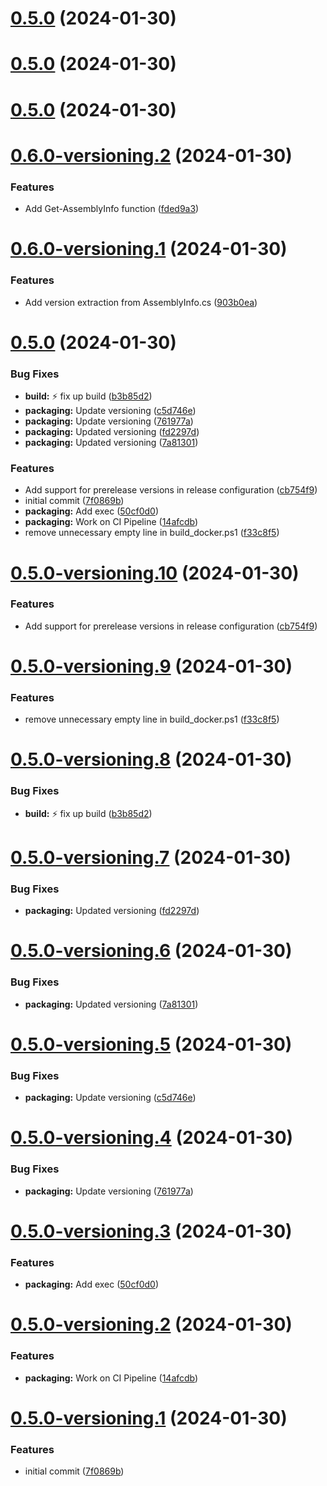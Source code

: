 # [0.5.0](https://github.com/SenexCrenshaw/StreamMaster/compare/v0.4.0...v0.5.0) (2024-01-30)

# [0.5.0](https://github.com/SenexCrenshaw/StreamMaster/compare/v0.4.0...v0.5.0) (2024-01-30)

# [0.5.0](https://github.com/SenexCrenshaw/StreamMaster/compare/v0.4.0...v0.5.0) (2024-01-30)

# [0.6.0-versioning.2](https://github.com/SenexCrenshaw/StreamMaster/compare/v0.6.0-versioning.1...v0.6.0-versioning.2) (2024-01-30)


### Features

* Add Get-AssemblyInfo function ([fded9a3](https://github.com/SenexCrenshaw/StreamMaster/commit/fded9a3b5cecafc049e88abed620d0e3320b6b98))

# [0.6.0-versioning.1](https://github.com/SenexCrenshaw/StreamMaster/compare/v0.5.0...v0.6.0-versioning.1) (2024-01-30)


### Features

* Add version extraction from AssemblyInfo.cs ([903b0ea](https://github.com/SenexCrenshaw/StreamMaster/commit/903b0eac9f30b0a0e86902d6d402bef2abe9b90f))

# [0.5.0](https://github.com/SenexCrenshaw/StreamMaster/compare/v0.4.0...v0.5.0) (2024-01-30)


### Bug Fixes

* **build:** :zap: fix up build ([b3b85d2](https://github.com/SenexCrenshaw/StreamMaster/commit/b3b85d2efd2ea46c83d0ec2938f1c16d4ff58b05))
* **packaging:** Update versioning ([c5d746e](https://github.com/SenexCrenshaw/StreamMaster/commit/c5d746ee6a18df2d3ae099b81834673690ba4d77))
* **packaging:** Update versioning ([761977a](https://github.com/SenexCrenshaw/StreamMaster/commit/761977a101f24d92574476a70027a0dc6396aeac))
* **packaging:** Updated versioning ([fd2297d](https://github.com/SenexCrenshaw/StreamMaster/commit/fd2297d3b077e67608c72577f26c50ee01bff314))
* **packaging:** Updated versioning ([7a81301](https://github.com/SenexCrenshaw/StreamMaster/commit/7a81301d411c863350b6c282e787ba61c458af0a))


### Features

* Add support for prerelease versions in release configuration ([cb754f9](https://github.com/SenexCrenshaw/StreamMaster/commit/cb754f91db5234d7ac944405416c34e54c21e370))
* initial commit ([7f0869b](https://github.com/SenexCrenshaw/StreamMaster/commit/7f0869b3357cf181b53c25d9a5868ca252ed170f))
* **packaging:** Add exec ([50cf0d0](https://github.com/SenexCrenshaw/StreamMaster/commit/50cf0d0e78f8b886fc707f885f37dcc94d96ee19))
* **packaging:** Work on CI Pipeline ([14afcdb](https://github.com/SenexCrenshaw/StreamMaster/commit/14afcdb2b89cc86767ed3206644c30731414158f))
* remove unnecessary empty line in build_docker.ps1 ([f33c8f5](https://github.com/SenexCrenshaw/StreamMaster/commit/f33c8f5e1d1001200c47ffe7bfdb19314e597f80))

# [0.5.0-versioning.10](https://github.com/SenexCrenshaw/StreamMaster/compare/v0.5.0-versioning.9...v0.5.0-versioning.10) (2024-01-30)


### Features

* Add support for prerelease versions in release configuration ([cb754f9](https://github.com/SenexCrenshaw/StreamMaster/commit/cb754f91db5234d7ac944405416c34e54c21e370))

# [0.5.0-versioning.9](https://github.com/SenexCrenshaw/StreamMaster/compare/v0.5.0-versioning.8...v0.5.0-versioning.9) (2024-01-30)


### Features

* remove unnecessary empty line in build_docker.ps1 ([f33c8f5](https://github.com/SenexCrenshaw/StreamMaster/commit/f33c8f5e1d1001200c47ffe7bfdb19314e597f80))

# [0.5.0-versioning.8](https://github.com/SenexCrenshaw/StreamMaster/compare/v0.5.0-versioning.7...v0.5.0-versioning.8) (2024-01-30)


### Bug Fixes

* **build:** :zap: fix up build ([b3b85d2](https://github.com/SenexCrenshaw/StreamMaster/commit/b3b85d2efd2ea46c83d0ec2938f1c16d4ff58b05))

# [0.5.0-versioning.7](https://github.com/SenexCrenshaw/StreamMaster/compare/v0.5.0-versioning.6...v0.5.0-versioning.7) (2024-01-30)


### Bug Fixes

* **packaging:** Updated versioning ([fd2297d](https://github.com/SenexCrenshaw/StreamMaster/commit/fd2297d3b077e67608c72577f26c50ee01bff314))

# [0.5.0-versioning.6](https://github.com/SenexCrenshaw/StreamMaster/compare/v0.5.0-versioning.5...v0.5.0-versioning.6) (2024-01-30)


### Bug Fixes

* **packaging:** Updated versioning ([7a81301](https://github.com/SenexCrenshaw/StreamMaster/commit/7a81301d411c863350b6c282e787ba61c458af0a))

# [0.5.0-versioning.5](https://github.com/SenexCrenshaw/StreamMaster/compare/v0.5.0-versioning.4...v0.5.0-versioning.5) (2024-01-30)


### Bug Fixes

* **packaging:** Update versioning ([c5d746e](https://github.com/SenexCrenshaw/StreamMaster/commit/c5d746ee6a18df2d3ae099b81834673690ba4d77))

# [0.5.0-versioning.4](https://github.com/SenexCrenshaw/StreamMaster/compare/v0.5.0-versioning.3...v0.5.0-versioning.4) (2024-01-30)


### Bug Fixes

* **packaging:** Update versioning ([761977a](https://github.com/SenexCrenshaw/StreamMaster/commit/761977a101f24d92574476a70027a0dc6396aeac))

# [0.5.0-versioning.3](https://github.com/SenexCrenshaw/StreamMaster/compare/v0.5.0-versioning.2...v0.5.0-versioning.3) (2024-01-30)


### Features

* **packaging:** Add exec ([50cf0d0](https://github.com/SenexCrenshaw/StreamMaster/commit/50cf0d0e78f8b886fc707f885f37dcc94d96ee19))

# [0.5.0-versioning.2](https://github.com/SenexCrenshaw/StreamMaster/compare/v0.5.0-versioning.1...v0.5.0-versioning.2) (2024-01-30)


### Features

* **packaging:** Work on CI Pipeline ([14afcdb](https://github.com/SenexCrenshaw/StreamMaster/commit/14afcdb2b89cc86767ed3206644c30731414158f))

# [0.5.0-versioning.1](https://github.com/SenexCrenshaw/StreamMaster/compare/v0.4.0...v0.5.0-versioning.1) (2024-01-30)


### Features

* initial commit ([7f0869b](https://github.com/SenexCrenshaw/StreamMaster/commit/7f0869b3357cf181b53c25d9a5868ca252ed170f))
